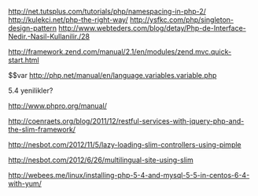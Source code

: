 http://net.tutsplus.com/tutorials/php/namespacing-in-php-2/
http://kulekci.net/php-the-right-way/
http://ysfkc.com/php/singleton-design-pattern
http://www.webteders.com/blog/detay/Php-de-Interface-Nedir.-Nasil-Kullanilir./28

http://framework.zend.com/manual/2.1/en/modules/zend.mvc.quick-start.html


$$var
http://php.net/manual/en/language.variables.variable.php

5.4 yenilikler?

http://www.phpro.org/manual/


http://coenraets.org/blog/2011/12/restful-services-with-jquery-php-and-the-slim-framework/

http://nesbot.com/2012/11/5/lazy-loading-slim-controllers-using-pimple

http://nesbot.com/2012/6/26/multilingual-site-using-slim


http://webees.me/linux/installing-php-5-4-and-mysql-5-5-in-centos-6-4-with-yum/
